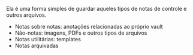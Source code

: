 Ela é uma forma simples de guardar aqueles tipos de notas de controle e outros arquivos.

- Notas sobre notas: anotações relacionadas ao próprio vault  
- Não-notas: imagens, PDFs e outros tipos de arquivos  
- Notas utilitárias: templates  
- Notas arquivadas  

